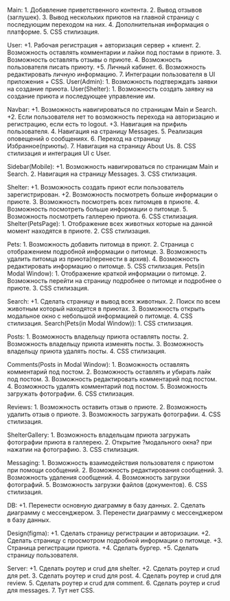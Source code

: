 Main:
    1. Добавление приветственного контента.
    2. Вывод отзывов (заглушек).
    3. Вывод нескольких приютов на главной страницу с последующим переходом на них.
    4. Дополнительная информация о платформе.
    5. CSS стилизация.

User:
    +1. Рабочая регистрация + авторизация сервер + клиент.
    2. Возможность оставлять комментарии и лайки под постами в приюте.
    3. Возможность оставлять отзывы о приюте.
    4. Возможность пользователя писать приюту.
    +5. Личный кабинет.
    6. Возможность редактировать личную информацию.
    7. Интеграции пользователя в UI приложения + CSS.
User(Admin):
    1. Возможность подтверждать заявки на создание приюта.
User(Shelter):
    1. Возможность создать заявку на создание приюта и последующее управление им.


Navbar:
    +1. Возможность навигироваться по страницам Main и Search.
    +2. Если пользователя нет то возможность перехода на авторизацию и регистрацию, если есть то logout.
    +3. Навигация на прифиль пользователя.
    4. Навигация на страницу Messages.
    5. Реализация оповещений о сообщениях.
    6. Переход на страницу Избранное(приюты).
    7. Навигация на страницу About Us.
    8. CSS стилизация и интеграция UI с User.

Sidebar(Mobile):
    +1. Возможность навигироваться по страницам Main и Search.
    2. Навигация на страницу Messages.
    3. CSS стилизация.


Shelter:
    +1. Возможность создать приют если пользователь зарегистрирован.
    +2. Возможность посмотреть больше информации о приюте.
    3. Возможность посмотреть всех питомцев в приюте.
    4. Возможность посмотреть больше информации о питомце.
    5. Возможность посмотреть галлерею приюта.
    6. CSS стилизация.
Shelter(PetsPage):
    1. Отображение всех животных которые на данной момент находятся в приюте.
    2. CSS стилизация.

Pets:
    1. Возможность добавить питомца в приют.
    2. Страница с отображением подробной информации о питомце.
    3. Возможность удалить питомца из приюта(перенести в архив).
    4. Возможность редактировать информацию о питомце.
    5. CSS стилизация.
Pets(in Modal Window):
    1. Отображение краткой информации о питомце.
    2. Возможность перейти на страницу подробнее о питомце и подробнее о приюте.
    3. CSS стилизация.

Search:
    +1. Сделать страницу и вывод всех животных.
    2. Поиск по всем животным который находятся в приютах.
    3. Возможность открыть модальное окно с небольшой информацией о питомце.
    4. CSS стилизация.
Search(Pets(in Modal Window)):
    1. CSS стилизация.

Posts:
    1. Возможность владельцу приюта оставлять посты.
    2. Возможность владельцу приюта изменять посты.
    3. Возможность владельцу приюта удалять посты.
    4. CSS стилизация.

Comments(Posts in Modal Window):
    1. Возможность оставлять комментарий под постом.
    2. Возможность оставлять и убирать лайк под постом.
    3. Возможность редактировать комментарий под постом.
    4. Возможность удалять комментарий под постом.
    5. Возможность загружать фотографии.
    6. CSS стилизация.

Reviews:
    1. Возможность оставить отзыв о приюте.
    2. Возможность удалить отзыв о приюте.
    3. Возможность загружать фотографии.
    4. CSS стилизация.

ShelterGallery:
    1. Возможность владельцам приюта загружать фотографии приюта в галлерею.
    2. Открытие ?модального окна? при нажатии на фотографию.
    3. CSS стилизация.

Messaging:
    1. Возможность взаимодействия пользователя с приютом при помощи сообщений.
    2. Возможность редактирования сообщений.
    3. Возможность удаления сообщений.
    4. Возможность загрузки фотографий.
    5. Возможность загрузки файлов (документов).
    6. CSS стилизация.



DB:
    +1. Перенести основную диаграмму в базу данных.
    2. Сделать диаграмму с мессенджером.
    3. Перенести диаграмму с мессенджером в базу данных.

Design(figma):
    +1. Сделать страницу регистрации и авторизации.
    +2. Сделать страницу с просмотром подробной информации о питомце.
    +3. Страница регистрации приюта.
    +4. Сделать бургер.
    +5. Сделать страницу пользователя.

Server: 
    +1. Сделать роутер и crud для shelter.
    +2. Сделать роутер и crud для pet.
    3. Сделать роутер и crud для post.
    4. Сделать роутер и crud для review.
    5. Сделать роутер и crud для comment.
    6. Сделать роутер и crud для messages.
    7. Тут нет CSS.
